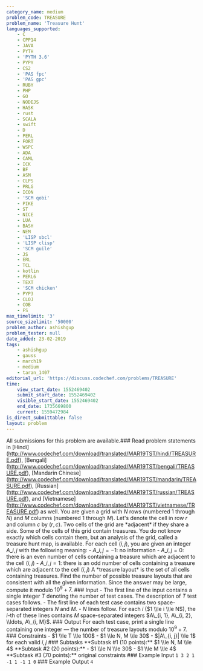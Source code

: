 ```yaml
---
category_name: medium
problem_code: TREASURE
problem_name: 'Treasure Hunt'
languages_supported:
    - C
    - CPP14
    - JAVA
    - PYTH
    - 'PYTH 3.6'
    - PYPY
    - CS2
    - 'PAS fpc'
    - 'PAS gpc'
    - RUBY
    - PHP
    - GO
    - NODEJS
    - HASK
    - rust
    - SCALA
    - swift
    - D
    - PERL
    - FORT
    - WSPC
    - ADA
    - CAML
    - ICK
    - BF
    - ASM
    - CLPS
    - PRLG
    - ICON
    - 'SCM qobi'
    - PIKE
    - ST
    - NICE
    - LUA
    - BASH
    - NEM
    - 'LISP sbcl'
    - 'LISP clisp'
    - 'SCM guile'
    - JS
    - ERL
    - TCL
    - kotlin
    - PERL6
    - TEXT
    - 'SCM chicken'
    - PYP3
    - CLOJ
    - COB
    - FS
max_timelimit: '3'
source_sizelimit: '50000'
problem_author: ashishgup
problem_tester: null
date_added: 23-02-2019
tags:
    - ashishgup
    - gauss
    - march19
    - medium
    - taran_1407
editorial_url: 'https://discuss.codechef.com/problems/TREASURE'
time:
    view_start_date: 1552469402
    submit_start_date: 1552469402
    visible_start_date: 1552469402
    end_date: 1735669800
    current: 1559472984
is_direct_submittable: false
layout: problem
---
```

All submissions for this problem are available.\### Read problem statements in \[Hindi\](http://www.codechef.com/download/translated/MAR19TST/hindi/TREASURE.pdf), \[Bengali\](http://www.codechef.com/download/translated/MAR19TST/bengali/TREASURE.pdf), \[Mandarin Chinese\](http://www.codechef.com/download/translated/MAR19TST/mandarin/TREASURE.pdf), \[Russian\](http://www.codechef.com/download/translated/MAR19TST/russian/TREASURE.pdf), and \[Vietnamese\](http://www.codechef.com/download/translated/MAR19TST/vietnamese/TREASURE.pdf) as well. You are given a grid with $N$ rows (numbered $1$ through $N$) and $M$ columns (numbered $1$ through $M$). Let's denote the cell in row $r$ and column $c$ by $(r, c)$. Two cells of the grid are \*adjacent\* if they share a side. Some of the cells of this grid contain treasures. You do not know exactly which cells contain them, but an analysis of the grid, called a treasure hunt map, is available. For each cell $(i, j)$, you are given an integer $A\_{i, j}$ with the following meaning: - $A\_{i, j} = -1$: no information - $A\_{i, j} = 0$: there is an even number of cells containing a treasure which are adjacent to the cell $(i, j)$ - $A\_{i, j} = 1$: there is an odd number of cells containing a treasure which are adjacent to the cell $(i, j)$ A \*treasure layout\* is the set of all cells containing treasures. Find the number of possible treasure layouts that are consistent with all the given information. Since the answer may be large, compute it modulo $10^9 + 7$. ### Input - The first line of the input contains a single integer $T$ denoting the number of test cases. The description of $T$ test cases follows. - The first line of each test case contains two space-separated integers $N$ and $M$. - $N$ lines follow. For each $i$ ($1 \\le i \\le N$), the $i$-th of these lines contains $M$ space-separated integers $A\_{i, 1}, A\_{i, 2}, \\ldots, A\_{i, M}$. ### Output For each test case, print a single line containing one integer — the number of treasure layouts modulo $10^9+7$. ### Constraints - $1 \\le T \\le 100$ - $1 \\le N, M \\le 30$ - $|A\_{i, j}| \\le 1$ for each valid $i, j$ ### Subtasks \*\*Subtask #1 (10 points):\*\* $1 \\le N, M \\le 4$ \*\*Subtask #2 (20 points):\*\* - $1 \\le N \\le 30$ - $1 \\le M \\le 4$ \*\*Subtask #3 (70 points):\*\* original constraints ### Example Input ``` 1 3 2 1 -1 1 -1 1 0 ``` ### Example Output ``` 4 ```

